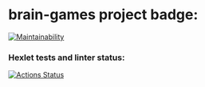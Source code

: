 # brain-games project badge:
[![Maintainability](https://api.codeclimate.com/v1/badges/39adac5432c17461fe9a/maintainability)](https://codeclimate.com/github/n3wbiexgod/python-project-49/maintainability)
### Hexlet tests and linter status:
[![Actions Status](https://github.com/n3wbiexgod/python-project-49/actions/workflows/hexlet-check.yml/badge.svg)](https://github.com/n3wbiexgod/python-project-49/actions)
